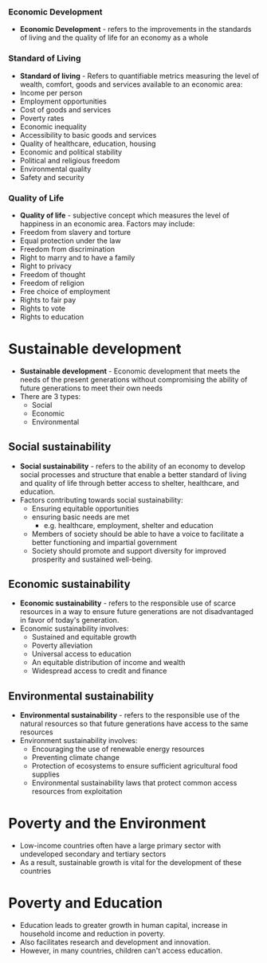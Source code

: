 ### Economic Development
- **Economic Development** - refers to the improvements in the standards of living and the quality of life for an economy as a whole
### Standard of Living
- **Standard of living** - Refers to quantifiable metrics measuring the level of wealth, comfort, goods and services available to an economic area:
- Income per person
- Employment opportunities
- Cost of goods and services
- Poverty rates
- Economic inequality
- Accessibility to basic goods and services
- Quality of healthcare, education, housing 
- Economic and political stability 
- Political and religious freedom
- Environmental quality 
- Safety and security
### Quality of Life
- **Quality of life** - subjective concept which measures the level of happiness in an economic area. 
Factors may include:
- Freedom from slavery and torture
- Equal protection under the law
- Freedom from discrimination
- Right to marry and to have a family
- Right to privacy
- Freedom of thought
- Freedom of religion 
- Free choice of employment
- Rights to fair pay
- Rights to vote
- Rights to education
# Sustainable development
- **Sustainable development** - Economic development that meets the needs of the present generations without compromising the ability of future generations to meet their own needs
- There are 3 types:
	- Social
	- Economic
	- Environmental
## Social sustainability
- **Social sustainability** - refers to the ability of an economy to develop social processes and structure that enable a better standard of living and quality of life through better access to shelter, healthcare, and education.
- Factors contributing towards social sustainability:
	- Ensuring equitable opportunities
	- ensuring basic needs are met 
		- e.g. healthcare, employment, shelter and education
	- Members of society should be able to have a voice to facilitate a better functioning and impartial government
	- Society should promote and support diversity for improved prosperity and sustained well-being. 
## Economic sustainability
- **Economic sustainability** - refers to the responsible use of scarce resources in a way to ensure future generations are not disadvantaged in favor of today's generation. 
- Economic sustainability involves:
	- Sustained and equitable growth
	- Poverty alleviation 
	- Universal access to education
	- An equitable distribution of income and wealth
	- Widespread access to credit and finance
## Environmental sustainability
- **Environmental sustainability** - refers to the responsible use of the natural resources so that future generations have access to the same resources
- Environment sustainability involves:
	- Encouraging the use of renewable energy resources
	- Preventing climate change
	- Protection of ecosystems to ensure sufficient agricultural food supplies
	- Environmental sustainability laws that protect common access resources from exploitation
# Poverty and the Environment
- Low-income countries often have a large primary sector with undeveloped secondary and tertiary sectors
- As a result, sustainable growth is vital for the development of these countries 
# Poverty and Education
- Education leads to greater growth in human capital, increase in household income and reduction in poverty.
- Also facilitates research and development and innovation. 
- However, in many countries, children can't access education. 
